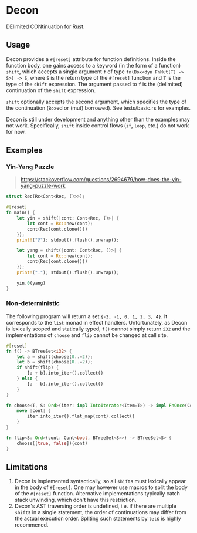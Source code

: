 Decon
=====

DElimited CONtinuation for Rust.

## Usage

Decon provides a `#[reset]` attribute for function definitions. Inside the function body, one gains access to a keyword
(in the form of a function) `shift`, which accepts a single argument `f` of type `fn(Box<dyn FnMut(T) -> S>) -> S`,
where `S` is the return type of the `#[reset]` function and `T` is the type of the `shift` expression. The argument
passed to `f` is the (delimited) continuation of the `shift` expression.

`shift` optionally accepts the second argument, which specifies the type of the continuation (`Box`ed or (mut) borrowed).
See tests/basic.rs for examples.

Decon is still under development and anything other than the examples may not work. Specifically, `shift` inside control
flows (`if`, `loop`, etc.) do not work for now.

## Examples

### Yin-Yang Puzzle

> https://stackoverflow.com/questions/2694679/how-does-the-yin-yang-puzzle-work

```rust
struct Rec(Rc<Cont<Rec, ()>>);

#[reset]
fn main() {
    let yin = shift(|cont: Cont<Rec, ()>| {
        let cont = Rc::new(cont);
        cont(Rec(cont.clone()))
    });
    print!("@"); stdout().flush().unwrap();

    let yang = shift(|cont: Cont<Rec, ()>| {
        let cont = Rc::new(cont);
        cont(Rec(cont.clone()))
    });
    print!("."); stdout().flush().unwrap();

    yin.0(yang)
}
```

### Non-deterministic

The following program will return a set `{-2, -1, 0, 1, 2, 3, 4}`. It corresponds to the `list` monad in effect
handlers. Unfortunately, as Decon is lexically scoped and statically typed, `f()` cannot simply return `i32` and the
implementations of `choose` and `flip` cannot be changed at call site.

```rust
#[reset]
fn f() -> BTreeSet<i32> {
    let a = shift(choose(0..=2));
    let b = shift(choose(0..=2));
    if shift(flip) {
        [a + b].into_iter().collect()
    } else {
        [a - b].into_iter().collect()
    }
}

fn choose<T, S: Ord>(iter: impl IntoIterator<Item=T>) -> impl FnOnce(Cont<T, BTreeSet<S>>) -> BTreeSet<S> {
    move |cont| {
        iter.into_iter().flat_map(cont).collect()
    }
}

fn flip<S: Ord>(cont: Cont<bool, BTreeSet<S>>) -> BTreeSet<S> {
    choose([true, false])(cont)
}
```

## Limitations

1. Decon is implemented syntactically, so all `shift`s must lexically appear in the body of `#[reset]`. One may however
   use macros to split the body of the `#[reset]` function. Alternative implementations typically catch stack unwinding,
   which don't have this restriction.
2. Decon's AST traversing order is undefined, i.e. if there are multiple `shift`s in a single statement, the order of
   continuations may differ from the actual execution order. Spliting such statements by `let`s is highly recommened.